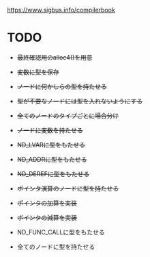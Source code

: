 https://www.sigbus.info/compilerbook

# TODO
* ~~最終確認用のalloc4()を用意~~
* ~~変数に型を保存~~
* ~~ノードに何かしらの型を持たせる~~
* ~~型が不要なノードには型を入れないようにする~~
* ~~全てのノードのタイプごとに場合分け~~
* ~~ノードに変数を持たせる~~
* ~~ND_LVARに型をもたせる~~
* ~~ND_ADDRに型をもたせる~~
* ~~ND_DEREFに型をもたせる~~
* ~~ポインタ演算のノードに型を持たせる~~
* ~~ポインタの加算を実装~~
* ~~ポインタの減算を実装~~

* ND_FUNC_CALLに型をもたせる
* 全てのノードに型を持たせる
